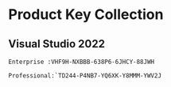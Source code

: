 # Product Key Collection

## Visual Studio 2022
```
Enterprise :VHF9H-NXBBB-638P6-6JHCY-88JWH

Professional:`TD244-P4NB7-YQ6XK-Y8MMM-YWV2J
```